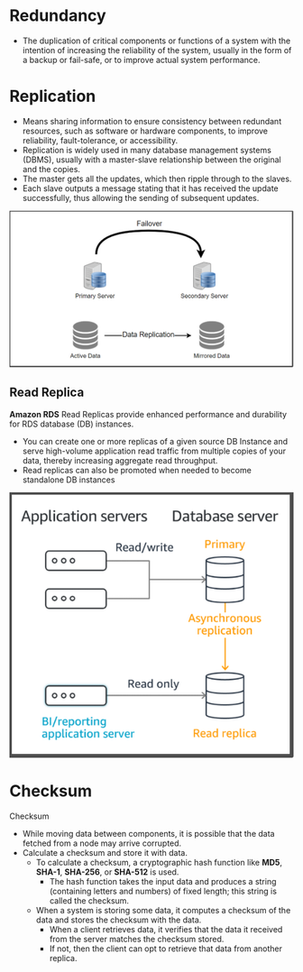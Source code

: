 # Redundancy
 - The duplication of critical components or functions of a system with the intention of increasing the reliability of the system, usually in the form of a backup or fail-safe, or to improve actual system performance.

# Replication
 - Means sharing information to ensure consistency between redundant resources, such as software or hardware components, to improve reliability, fault-tolerance, or accessibility.
 - Replication is widely used in many database management systems (DBMS), usually with a master-slave relationship between the original and the copies.
 - The master gets all the updates, which then ripple through to the slaves.
 - Each slave outputs a message stating that it has received the update successfully, thus allowing the sending of subsequent updates.

![Failover Primary Server Secondary Server —Data Replication—y Active Data Mirrored Data ](https://raw.githubusercontent.com/lambda826/My-Notebook/master/08%20Distributed%20System/01%20System%20Design/01%20System%20Design%20Tools/resource/replication/Replication.png)

## Read Replica

**Amazon RDS** Read Replicas provide enhanced performance and durability for RDS database (DB) instances.
 - You can create one or more replicas of a given source DB Instance and serve high-volume application read traffic from multiple copies of your data, thereby increasing aggregate read throughput.
 - Read replicas can also be promoted when needed to become standalone DB instances

![Read Replication](https://raw.githubusercontent.com/lambda826/My-Notebook/master/08%20Distributed%20System/01%20System%20Design/01%20System%20Design%20Tools/resource/replication/Read%20Replication.png)


# Checksum
Checksum
- While moving data between components, it is possible that the data fetched from a node may arrive corrupted.
- Calculate a checksum and store it with data.
	- To calculate a checksum, a cryptographic hash function like **MD5**, **SHA-1**, **SHA-256**, or **SHA-512** is used.
		- The hash function takes the input data and produces a string (containing letters and numbers) of fixed length; this string is called the checksum.
	- When a system is storing some data, it computes a checksum of the data and stores the checksum with the data.
		- When a client retrieves data, it verifies that the data it received from the server matches the checksum stored.
		- If not, then the client can opt to retrieve that data from another replica.

<!--stackedit_data:
eyJoaXN0b3J5IjpbMTQzNjA3OTI0NCwtMzY4NDY2OTY5LC0xMT
Q3NjgzMzg0LC0xNTUyOTI1MjgxXX0=
-->